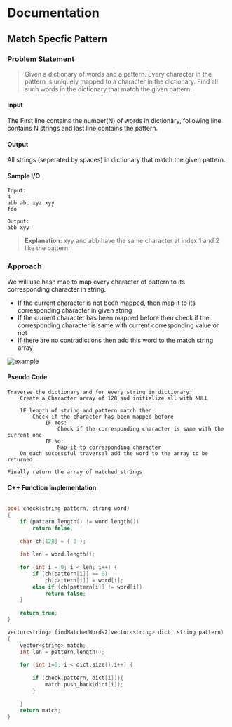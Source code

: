 # Documentation

## Match Specfic Pattern


### Problem Statement

> Given a dictionary of words and a pattern. Every character in the pattern is uniquely mapped to a character in the dictionary. Find all such words in the dictionary that match the given pattern.

#### Input

The First line contains the number(N) of words in dictionary, following line contains N strings and last line contains the pattern.

#### Output

All strings (seperated by spaces) in dictionary that match the given pattern.

#### Sample I/O
```
Input:
4
abb abc xyz xyy
foo

Output:
abb xyy
```
> **Explanation:** xyy and abb have the same character at index 1 and 2 like the pattern.

### Approach

We will use hash map to map every character of pattern to its corresponding character in string.
- If the current character is not been mapped, then map it to its corresponding character in given string
- If the current character has been mapped before then check if the corresponding character is same with current corresponding value or not
- If there are no contradictions then add this word to the match string array

<img src="https://pixan198.github.io/images/match_word.svg" alt="example" />

#### Pseudo Code

```
Traverse the dictionary and for every string in dictionary:
    Create a Character array of 128 and initialize all with NULL
    
    IF length of string and pattern match then:
        Check if the character has been mapped before
            IF Yes:
                Check if the corresponding character is same with the current one
            IF No:
                Map it to corresponding character
    On each successful traversal add the word to the array to be returned

Finally return the array of matched strings
```

#### C++ Function Implementation

```cpp

bool check(string pattern, string word) 
{ 
    if (pattern.length() != word.length()) 
        return false; 
  
    char ch[128] = { 0 }; 
  
    int len = word.length(); 
  
    for (int i = 0; i < len; i++) { 
        if (ch[pattern[i]] == 0) 
            ch[pattern[i]] = word[i]; 
        else if (ch[pattern[i]] != word[i]) 
            return false; 
    } 
  
    return true; 
} 

vector<string> findMatchedWords2(vector<string> dict, string pattern) 
{
    vector<string> match;
    int len = pattern.length(); 
  
    for (int i=0; i < dict.size();i++) { 
        
		if (check(pattern, dict[i])){
            match.push_back(dict[i]);
		} 
    
	}
    return match;
}
```
